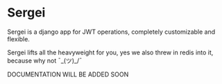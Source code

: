 # Sergei

Sergei is a django app for JWT operations, completely customizable and flexible.

Sergei lifts all the heavyweight for you, yes we also threw in redis into it, because why not ¯\_(ツ)_/¯

DOCUMENTATION WILL BE ADDED SOON

